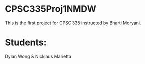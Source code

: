 # CPSC335Proj1NMDW
This is the first project for CPSC 335 instructed by Bharti Moryani.
# Students: 
Dylan Wong & Nicklaus Marietta
